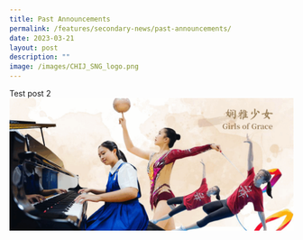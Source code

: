 ```yaml
---
title: Past Announcements
permalink: /features/secondary-news/past-announcements/
date: 2023-03-21
layout: post
description: ""
image: /images/CHIJ_SNG_logo.png
---
```


Test post 2 ![](/images/Main_Banner.gif)